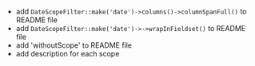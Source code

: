 * add `DateScopeFilter::make('date')->columns()->columnSpanFull()` to README file
* add `DateScopeFilter::make('date')->->wrapInFieldset()` to README file
* add 'withoutScope' to README file
* add description for each scope